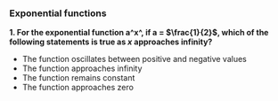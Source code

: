 ### Exponential functions

**1. For the exponential function a^x^, if a = $\frac{1}{2}$, which of the following statements is true as _x_ approaches infinity?**

- The function oscillates between positive and negative values
- The function approaches infinity
- The function remains constant
- The function approaches zero
